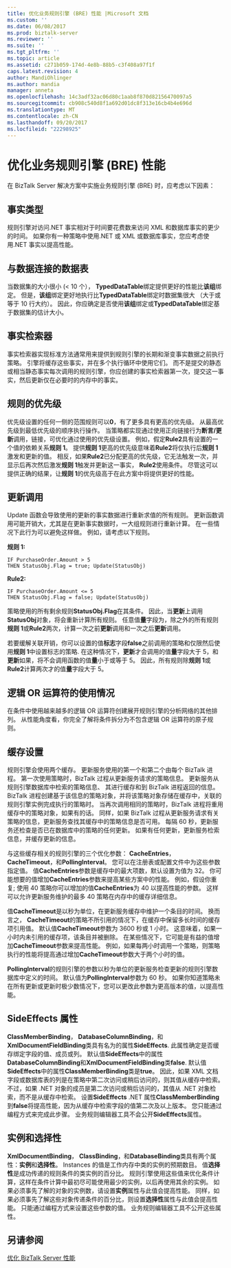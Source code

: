 ```yaml
---
title: 优化业务规则引擎 (BRE) 性能 |Microsoft 文档
ms.custom: ''
ms.date: 06/08/2017
ms.prod: biztalk-server
ms.reviewer: ''
ms.suite: ''
ms.tgt_pltfrm: ''
ms.topic: article
ms.assetid: c271b059-174d-4e8b-88b5-c3f408a97f1f
caps.latest.revision: 4
author: MandiOhlinger
ms.author: mandia
manager: anneta
ms.openlocfilehash: 14c3adf32ac06d80c1aab8f870d82156470097a5
ms.sourcegitcommit: cb908c540d8f1a692d01dc8f313e16cb4b4e696d
ms.translationtype: MT
ms.contentlocale: zh-CN
ms.lasthandoff: 09/20/2017
ms.locfileid: "22298925"
---
```

# <a name="optimizing-business-rule-engine-bre-performance"></a>优化业务规则引擎 (BRE) 性能
在 BizTalk Server 解决方案中实施业务规则引擎 (BRE) 时，应考虑以下因素：  
  
## <a name="fact-types"></a>事实类型  
 规则引擎对访问.NET 事实相对于时间要花费数来访问 XML 和数据库事实的更少的时间。 如果你有一种策略中使用.NET 或 XML 或数据库事实，您应考虑使用.NET 事实以提高性能。  
  
## <a name="data-table-vs-data-connection"></a>与数据连接的数据表  
 当数据集的大小很小 (< 10 个）， **TypedDataTable**绑定提供更好的性能比**该组**绑定。 但是，**该组**绑定更好地执行比**TypedDataTable**绑定时数据集很大 （大于或等于 10 行大约）。 因此，你应确定是否使用**该组**绑定或**TypedDataTable**绑定基于数据集的估计大小。  
  
## <a name="fact-retrievers"></a>事实检索器  
 事实检索器实现标准方法通常用来提供到规则引擎的长期和渐变事实数据之前执行策略。 引擎将缓存这些事实，并在多个执行循环中使用它们。 而不是提交的静态或相当静态事实每次调用的规则引擎，你应创建的事实检索器第一次，提交这一事实，然后更新仅在必要时的内存中的事实。  
  
## <a name="rule-priority"></a>规则的优先级  
 优先级设置的任何一侧的范围规则可以**0**，有了更多具有更高的优先级。 从最高优先级到最低优先级的顺序执行操作。 当策略都实现通过使用正向链接行为**断言/更新**调用，链接，可优化通过使用的优先级设置。 例如，假定**Rule2**具有设置的一个值的依赖关系**规则 1**。 提供**规则 1**更高的优先级意味着**Rule2**将仅执行后**规则 1**激发和更新的值。 相反，如果**Rule2**已分配更高的优先级，它无法触发一次，并显示后再次然后激发**规则 1**触发并更新这一事实， **Rule2**使用条件。 尽管这可以提供正确的结果，让**规则 1**的优先级高于在此方案中将提供更好的性能。  
  
## <a name="update-calls"></a>更新调用  
 Update 函数会导致使用的更新的事实数据进行重新求值的所有规则。 更新函数调用可能开销大，尤其是在更新事实数据时，一大组规则进行重新计算。 在一些情况下此行为可以避免这样做。 例如，请考虑以下规则。  
  
 **规则 1:**  
  
```  
IF PurchaseOrder.Amount > 5   
THEN StatusObj.Flag = true; Update(StatusObj)  
```  
  
 **Rule2:**  
  
```  
IF PurchaseOrder.Amount <= 5   
THEN StatusObj.Flag = false; Update(StatusObj)  
```  
  
 策略使用的所有剩余规则**StatusObj.Flag**在其条件。 因此，当**更新**上调用**StatusObj**对象，将会重新计算所有规则。 任意值**量**字段为，除之外的所有规则**规则 1**或**Rule2**两次，计算一次之前**更新**调用和一次之后**更新**调用。  
  
 若要缓解关联开销，你可以设置的值**标志**字段**false**之前调用的策略和仅限然后使用**规则 1**中设置标志的策略. 在这种情况下，**更新**才会调用的值**量**字段大于 5，和**更新**如果，将不会调用函数的值**量**小于或等于 5。 因此，所有规则除**规则 1**或**Rule2**计算两次才的值**量**字段大于 5。  
  
## <a name="usage-of-logical-or-operators"></a>逻辑 OR 运算符的使用情况  
 在条件中使用越来越多的逻辑 OR 运算符创建展开规则引擎的分析网络的其他排列。 从性能角度看，你完全了解将条件拆分为不包含逻辑 OR 运算符的原子规则。  
  
## <a name="caching-settings"></a>缓存设置  
 规则引擎会使用两个缓存。 更新服务使用的第一个和第二个由每个 BizTalk 进程。 第一次使用策略时，BizTalk 过程从更新服务请求的策略信息。 更新服务从规则引擎数据库中检索的策略信息、 其进行缓存和到 BizTalk 进程返回的信息。 BizTalk 进程创建基于该信息的策略对象，并将该策略对象存储在缓存中，关联的规则引擎实例完成执行的策略时。 当再次调用相同的策略时，BizTalk 进程将重用缓存中的策略对象，如果有的话。 同样，如果 BizTalk 过程从更新服务请求有关策略的信息，更新服务查找其缓存中的策略信息是否可用。 每隔 60 秒，更新服务还检查是否已在数据库中的策略的任何更新。 如果有任何更新，更新服务检索信息，并缓存更新的信息。  
  
 与这些缓存相关的规则引擎的三个优化参数： **CacheEntries**， **CacheTimeout**，和**PollingInterval**。 您可以在注册表或配置文件中为这些参数指定值。 值**CacheEntries**参数是缓存中的最大项数，默认设置为值为 32。 你可能想要的值增加**CacheEntries**参数来提高某些方案中的性能。 例如，假设你重复; 使用 40 策略你可以增加的值**CacheEntries**为 40 以提高性能的参数。 这样可以允许更新服务维护的最多 40 策略在内存中的缓存详细信息。  
  
 值**CacheTimeout**是以秒为单位，在更新服务缓存中维护一个条目的时间。 换而言之， **CacheTimeout**的策略不所引用的情况下，在缓存中保留多长时间的缓存项引用值。 默认值**CacheTimeout**参数为 3600 秒或 1 小时。 这意味着，如果一小时内未引用的缓存项，该条目并被删除。 在某些情况下，它可能是有益的值增加**CacheTimeout**参数来提高性能。 例如，如果每两小时调用一个策略，则策略执行的性能将提高通过增加**CacheTimeout**参数大于两个小时的值。  
  
 **PollingInterval**的规则引擎的参数以秒为单位的更新服务检查更新的规则引擎数据库中定义的时间。 默认值为**PollingInterval**参数为 60 秒。 如果你知道策略未在所有更新或更新时极少数情况下，您可以更改此参数为更高版本的值，以提高性能。  
  
## <a name="sideeffects-property"></a>SideEffects 属性  
 **ClassMemberBinding**， **DatabaseColumnBinding**，和**XmlDocumentFieldBinding**类具有名为的属性**SideEffects**. 此属性确定是否缓存绑定字段的值、成员或列。 默认值**SideEffects**中的属性**DatabaseColumnBinding**和**XmlDocumentFieldBinding**类**false**. 默认值**SideEffects**中的属性**ClassMemberBinding**类是**true**。 因此，如果 XML 文档字段或数据库表的列是在策略中第二次访问或稍后访问的，则其值从缓存中检索。 不过，如果 .NET 对象的成员是第二次访问或稍后访问的，其值从 .NET 对象检索，而不是从缓存中检索。 设置**SideEffects** .NET 属性**ClassMemberBinding**到**false**将提高性能，因为从缓存中检索字段的值第二次及以上版本。 您只能通过编程方式来完成此步骤。 业务规则编辑器工具不会公开**SideEffects**属性。  
  
## <a name="instances-and-selectivity"></a>实例和选择性  
 **XmlDocumentBinding**， **ClassBinding**，和**DatabaseBinding**类具有两个属性：**实例**和**选择性**。 Instances 的值是工作内存中类的实例的预期数目。 值**选择性**是成功传递的规则条件的类实例的百分比。 规则引擎使用这些值来优化条件计算，这样在条件计算中最初尽可能使用最少的实例，以后再使用其余的实例。 如果必须事先了解的对象的实例数，请设置**实例**属性与此值会提高性能。 同样，如果必须事先了解这些对象传递条件的百分比，则设置**选择性**属性与此值会提高性能。 只能通过编程方式来设置这些参数的值。 业务规则编辑器工具不公开这些属性。  
  
## <a name="see-also"></a>另请参阅  
 [优化 BizTalk Server 性能](../technical-guides/optimizing-biztalk-server-performance.md)
